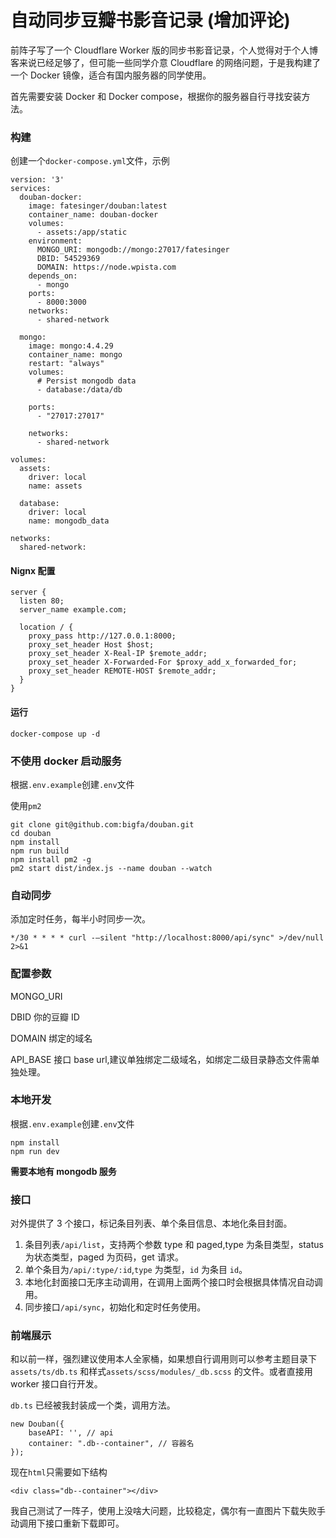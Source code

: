 # 自动同步豆瓣书影音记录 (增加评论)

前阵子写了一个 Cloudflare Worker 版的同步书影音记录，个人觉得对于个人博客来说已经足够了，但可能一些同学介意 Cloudflare 的网络问题，于是我构建了一个 Docker 镜像，适合有国内服务器的同学使用。

首先需要安装 Docker 和 Docker compose，根据你的服务器自行寻找安装方法。

### 构建

创建一个`docker-compose.yml`文件，示例

```
version: '3'
services:
  douban-docker:
    image: fatesinger/douban:latest
    container_name: douban-docker
    volumes:
      - assets:/app/static
    environment:
      MONGO_URI: mongodb://mongo:27017/fatesinger
      DBID: 54529369
      DOMAIN: https://node.wpista.com
    depends_on:
      - mongo
    ports:
      - 8000:3000
    networks:
      - shared-network

  mongo:
    image: mongo:4.4.29
    container_name: mongo
    restart: "always"
    volumes:
      # Persist mongodb data
      - database:/data/db

    ports:
      - "27017:27017"

    networks:
      - shared-network

volumes:
  assets:
    driver: local
    name: assets

  database:
    driver: local
    name: mongodb_data

networks:
  shared-network:
```

#### Nignx 配置

```
server {
  listen 80;
  server_name example.com;

  location / {
    proxy_pass http://127.0.0.1:8000;
    proxy_set_header Host $host;
    proxy_set_header X-Real-IP $remote_addr;
    proxy_set_header X-Forwarded-For $proxy_add_x_forwarded_for;
    proxy_set_header REMOTE-HOST $remote_addr;
  }
}
```

#### 运行

```
docker-compose up -d
```

### 不使用 docker 启动服务

根据`.env.example`创建`.env`文件

使用`pm2`

```
git clone git@github.com:bigfa/douban.git
cd douban
npm install
npm run build
npm install pm2 -g
pm2 start dist/index.js --name douban --watch
```

### 自动同步

添加定时任务，每半小时同步一次。

```
*/30 * * * * curl -—silent "http://localhost:8000/api/sync" >/dev/null 2>&1
```

### 配置参数

MONGO_URI

DBID 你的豆瓣 ID

DOMAIN 绑定的域名

API_BASE 接口 base url,建议单独绑定二级域名，如绑定二级目录静态文件需单独处理。

### 本地开发

根据`.env.example`创建`.env`文件

```
npm install
npm run dev
```

**需要本地有 mongodb 服务**

### 接口

对外提供了 3 个接口，标记条目列表、单个条目信息、本地化条目封面。

1. 条目列表`/api/list`，支持两个参数 type 和 paged,type 为条目类型，status 为状态类型，paged 为页码，get 请求。
2. 单个条目为`/api/:type/:id`,`type` 为类型，`id` 为条目 `id`。
3. 本地化封面接口无序主动调用，在调用上面两个接口时会根据具体情况自动调用。
4. 同步接口`/api/sync`，初始化和定时任务使用。

### 前端展示

和以前一样，强烈建议使用本人全家桶，如果想自行调用则可以参考主题目录下 `assets/ts/db.ts` 和样式`assets/scss/modules/_db.scss` 的文件。或者直接用 worker 接口自行开发。

`db.ts` 已经被我封装成一个类，调用方法。

```
new Douban({
    baseAPI: '', // api
    container: ".db--container", // 容器名
});

```

现在`html`只需要如下结构

```
<div class="db--container"></div>
```

我自己测试了一阵子，使用上没啥大问题，比较稳定，偶尔有一直图片下载失败手动调用下接口重新下载即可。
